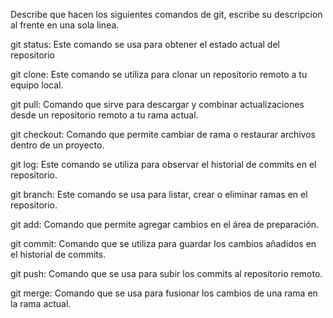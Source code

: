 Describe que hacen los siguientes comandos de git, escribe su descripcion al frente en una sola linea.

git status: Este comando se usa para obtener el estado actual del repositorio

git clone: Este comando se utiliza para clonar un repositorio remoto a tu equipo local.

git pull: Comando que sirve para descargar y combinar actualizaciones desde un repositorio remoto a tu rama actual.

git checkout: Comando que permite cambiar de rama o restaurar archivos dentro de un proyecto.

git log: Este comando se utiliza para observar el historial de commits en el repositorio.

git branch: Este comando se usa para listar, crear o eliminar ramas en el repositorio.

git add: Comando que permite agregar cambios en el área de preparación.

git commit: Comando que se utiliza para guardar los cambios añadidos en el historial de commits.

git push: Comando que se usa para subir los commits al repositorio remoto.

git merge: Comando que se usa para fusionar los cambios de una rama en la rama actual.

